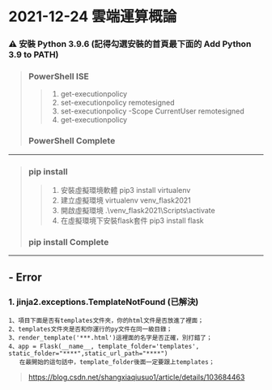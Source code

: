 # 2021-12-24 雲端運算概論

###  ⚠ 安裝 Python 3.9.6 (記得勾選安裝的首頁最下面的 Add Python 3.9 to PATH)
> ###  PowerShell ISE
>> 1. get-executionpolicy
>> 2. set-executionpolicy remotesigned
>> 3. set-executionpolicy -Scope CurrentUser remotesigned
>> 4. get-executionpolicy 
> ### PowerShell Complete
---
> ### pip install
>> 1. 安裝虛擬環境軟體 pip3 install virtualenv  
>> 2. 建立虛擬環境 virtualenv venv_flask2021
>> 3. 開啟虛擬環境 .\venv_flask2021\Scripts\activate
>> 4. 在虛擬環境下安裝flask套件 pip3 install flask
> ### pip install Complete
---

## - Error 
### 1. jinja2.exceptions.TemplateNotFound (已解決)
```
1、項目下面是否有templates文件夾，你的html文件是否放進了裡面；
2、templates文件夾是否和你運行的py文件在同一級目錄；
3、render_template('***.html')這裡面的名字是否正確，別打錯了；
4、app = Flask(__name__, template_folder='templates', static_folder="****",static_url_path="****") 
   在最開始的這句話中，template_folder後面一定要跟上templates；
```
> https://blog.csdn.net/shangxiaqiusuo1/article/details/103684463
